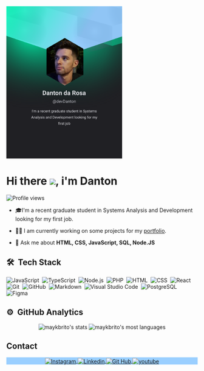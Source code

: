 <img height="400" src="./assets/@devDanton.svg">

<h1 align="left">Hi there <img src="https://raw.githubusercontent.com/kaueMarques/kaueMarques/master/hi.gif" height="30px">, i'm Danton </h1>

<p align="left"><img src="https://komarev.com/ghpvc/?username=devDanton&color=red" alt="Profile views" /> </p>

- 🎓I'm a recent graduate student in Systems Analysis and Development looking for my first job.
  
- 👨‍💻 I am currently working on some projects for my <a target="_blank" href="https://devdanton.github.io/devlinks/" >portfolio</a>.

- 💬 Ask me about **HTML, CSS, JavaScript, SQL, Node.JS**

## 🛠 &nbsp;Tech Stack
![JavaScript](https://img.shields.io/badge/-JavaScript-05122A?style=flat&logo=javascript)&nbsp;
![TypeScript](https://img.shields.io/badge/-TypeScript-05122A?style=flat&logo=typescript)&nbsp;
![Node.js](https://img.shields.io/badge/-Node.js-05122A?style=flat&logo=node.js)&nbsp;
![PHP](https://img.shields.io/badge/-PHP-05122A?style=flat&logo=php)&nbsp;
![HTML](https://img.shields.io/badge/-HTML-05122A?style=flat&logo=HTML5)&nbsp;
![CSS](https://img.shields.io/badge/-CSS-05122A?style=flat&logo=CSS3&logoColor=1572B6)&nbsp;
![React](https://img.shields.io/badge/-React-05122A?style=flat&logo=react)&nbsp;
![Git](https://img.shields.io/badge/-Git-05122A?style=flat&logo=git)&nbsp;
![GitHub](https://img.shields.io/badge/-GitHub-05122A?style=flat&logo=github)&nbsp;
![Markdown](https://img.shields.io/badge/-Markdown-05122A?style=flat&logo=markdown)&nbsp;
![Visual Studio Code](https://img.shields.io/badge/-Visual%20Studio%20Code-05122A?style=flat&logo=visual-studio-code&logoColor=007ACC)&nbsp;
![PostgreSQL](https://img.shields.io/badge/-PostgreSQL-05122A?style=flat&logo=postgresql)&nbsp;
![Figma](https://img.shields.io/badge/-Figma-05122A?style=flat&logo=Figma)&nbsp;

## ⚙️ &nbsp;GitHub Analytics
<!-- https://github.com/anuraghazra/github-readme-stats/blob/master/themes/README.md -->
<p align="center">
<img width="530em" src="https://github-readme-stats.vercel.app/api?username=devDanton&show_icons=true&theme=react" alt="maykbrito's stats"/>
<img width="530em" src="https://github-readme-stats.vercel.app/api/top-langs/?username=maykbrito&layout=compact&theme=react" alt="maykbrito's most languages"/>
</p>

## Contact
<p align="center"
style="background:#9ACFFF"
>
<a href="[https://](https://www.instagram.com/danton_0/)" target="_blank">
  <img align="center" src="https://img.shields.io/badge/-@danton-05122A?style=flat&logo=instagram" alt="Instagram"/>  
</a>
<a href="https://www.linkedin.com/in/dantondarosa/" target="_blank">
  <img align="center" src="https://img.shields.io/badge/-Danton-05122A?style=flat&logo=linkedin" alt="Linkedin"/>
</a>
<a href="https://github.com/devDanton" target="_blank">
 <img align="center" src="https://img.shields.io/badge/-devDanton-05122A?style=flat&logo=github" alt="Git Hub"/>
</a>
<a href="https://www.youtube.com/@devDanton" target="_blank">
 <img align="center" src="https://img.shields.io/badge/-devDanton-05122A?style=flat&logo=youtube" alt="youtube"/>
</a>
</p>

<!-- **devDanton/devDanton** is a ✨ _special_ ✨ repository because its `README.md` (this file) appears on your GitHub profile.

Here are some ideas to get you started:

- 🔭 I’m currently working on ...
- 🌱 I’m currently learning ...
- 👯 I’m looking to collaborate on ...
- 🤔 I’m looking for help with ...
- 💬 Ask me about ...
- 📫 How to reach me: ...
- 😄 Pronouns: ...
- ⚡ Fun fact: ...
-->